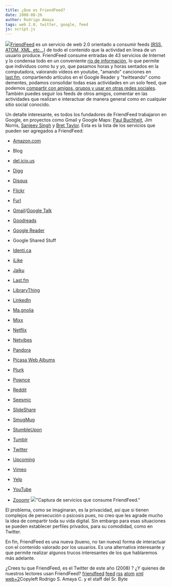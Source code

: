 ```yaml
---
title: ¿Que es FriendFeed?
date: 2008-08-26
author: Rodrigo Amaya
tags: web 2.0, twitter, google, feed
js: script.js
---
```


[![](http://2.bp.blogspot.com/_ayvorITawE4/SLRejv_VgYI/AAAAAAAABJQ/gGXYit00VUM/s320/FriendFeed.png)](http://2.bp.blogspot.com/_ayvorITawE4/SLRejv_VgYI/AAAAAAAABJQ/gGXYit00VUM/s1600-h/FriendFeed.png)[FriendFeed](http://www.friendfeed.com) es un servicio de web 2.0 orientado a
      consumir feeds [(RSS, ATOM, XML, etc...)](http://www.srbyte.com/2008/03/que-es-el-rss-feed-rssatomxmlsyndicatio.html) de todo el contenido que la actividad en linea de un usuario
      produce. FriendFeed consume entradas de 43 servicios de Internet y lo condensa todo en un
      conveniente [río de información](http://www.srbyte.com/2008/08/el-rio-de-informacion-reflexion.html), lo que permite que individuos como tu y yo, que pasamos horas y horas
      sentados en la computadora, valorando vídeos en youtube, "amando" canciones en [last.fm](http://www.srbyte.com/2007/03/lastfm-una-revolucin-musical.html),
      compartiendo artículos en el Google Reader y "twitteando" como dementes, podamos consolidar
      todas esas actividades en un solo feed, que podemos [compartir con amigos, grupos y usar en otras redes sociales](http://www.srbyte.com/2008/05/medios-sociales-sitios-web-lo-20.html). También puedes seguir los feeds de
      otros amigos, comentar en las actividades que realizan e interactuar de manera general como en
      cualquier sitio social conocido.

Un detalle interesante, es todos los
      fundadores de FriendFeed trabajaron en Google, en proyectos como Gmail y Google Maps: [Paul Buchheit](http://en.wikipedia.org/wiki/Paul_Buchheit), Jim Norris, [Sanjeev Singh](http://en.wikipedia.org/w/index.php?title=Sanjeev_Singh&action=edit&redlink=1) y [Bret Taylor](http://en.wikipedia.org/w/index.php?title=Bret_Taylor&action=edit&redlink=1). Esta es la
      lista de los servicios que pueden ser agregados a FriendFeed:

- [Amazon.com](http://en.wikipedia.org/wiki/Amazon.com)
- Blog
- [del.icio.us](http://en.wikipedia.org/wiki/Del.icio.us)
- [Digg](http://en.wikipedia.org/wiki/Digg)
- [Disqus](http://en.wikipedia.org/w/index.php?title=Disqus&action=edit&redlink=1)
- [Flickr](http://en.wikipedia.org/wiki/Flickr)
- [Furl](http://en.wikipedia.org/wiki/Furl)
- [Gmail](http://en.wikipedia.org/wiki/Gmail)/[Google Talk](http://en.wikipedia.org/wiki/Google_Talk)

- [Goodreads](http://en.wikipedia.org/wiki/Goodreads)
- [Google Reader](http://en.wikipedia.org/wiki/Google_Reader)
- Google Shared Stuff
- [Identi.ca](http://en.wikipedia.org/wiki/Identi.ca)
- [iLike](http://en.wikipedia.org/wiki/ILike)
- [Jaiku](http://en.wikipedia.org/wiki/Jaiku)
- [Last.fm](http://en.wikipedia.org/wiki/Last.fm)
- [LibraryThing](http://en.wikipedia.org/wiki/LibraryThing)

- [LinkedIn](http://en.wikipedia.org/wiki/LinkedIn)
- [Ma.gnolia](http://en.wikipedia.org/w/index.php?title=Ma.gnolia&action=edit&redlink=1)
- [Mixx](http://en.wikipedia.org/wiki/Mixx)
- [Netflix](http://en.wikipedia.org/wiki/Netflix)
- [Netvibes](http://en.wikipedia.org/wiki/Netvibes)
- [Pandora](http://en.wikipedia.org/wiki/Pandora)
- [Picasa Web Albums](http://en.wikipedia.org/wiki/Picasa_Web_Albums)
- [Plurk](http://en.wikipedia.org/wiki/Plurk)

- [Pownce](http://en.wikipedia.org/wiki/Pownce)
- [Reddit](http://en.wikipedia.org/wiki/Reddit)
- [Seesmic](http://en.wikipedia.org/wiki/Seesmic)
- [SlideShare](http://en.wikipedia.org/wiki/SlideShare)
- [SmugMug](http://en.wikipedia.org/wiki/SmugMug)
- [StumbleUpon](http://en.wikipedia.org/wiki/StumbleUpon)
- [Tumblr](http://en.wikipedia.org/wiki/Tumblr)
- [Twitter](http://en.wikipedia.org/wiki/Twitter)

- [Upcoming](http://en.wikipedia.org/wiki/Upcoming)
- [Vimeo](http://en.wikipedia.org/wiki/Vimeo)
- [Yelp](http://en.wikipedia.org/wiki/Yelp,_Inc.)
- [YouTube](http://en.wikipedia.org/wiki/YouTube)
- [Zooomr](http://en.wikipedia.org/wiki/Zooomr)
[![](http://1.bp.blogspot.com/_ayvorITawE4/SLReCPSKOCI/AAAAAAAABJI/4C94YQ4efqE/s320/ff.jpg)](http://1.bp.blogspot.com/_ayvorITawE4/SLReCPSKOCI/AAAAAAAABJI/4C94YQ4efqE/s1600-h/ff.jpg)"Captura de servicios que
      consume FriendFeed."

El problema,
      como se imaginaran, es la privacidad, así que si tienen complejos de persecución o psicosis
      pues, no creo que les agrade mucho la idea de compartir toda su vida digital. Sin embargo para
      esas situaciones se pueden establecer perfiles privados, para su comodidad, como en
      Twitter.

En fin, FriendFeed es una nueva (bueno, no tan nueva) forma de
      interactuar con el contenido valorado por los usuarios. Es una alternativa interesante y que
      permite realizar algunos trucos interesantes de los que hablaremos más adelante.

¿Crees tu que FriendFeed, es el Twitter de este año (2008) ? ¿Y quienes de
      nuestros lectores usan FriendFeed?
[friendfeed](http://www.blogalaxia.com/tags/friendfeed) [feed](http://www.blogalaxia.com/tags/feed) [rss](http://www.blogalaxia.com/tags/rss) [atom](http://www.blogalaxia.com/tags/atom) [xml](http://www.blogalaxia.com/tags/xml) [web+2](http://www.blogalaxia.com/tags/web+2)Copyleft Rodrigo S. Amaya C. y el staff del Sr.
      Byte
